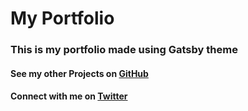 # My Portfolio

### This is my portfolio made using Gatsby theme

#### See my other Projects on [GitHub](https://www.github.com/arynkr/)

#### Connect with me on [Twitter](https://www.twitter.com/TheArynKr)
